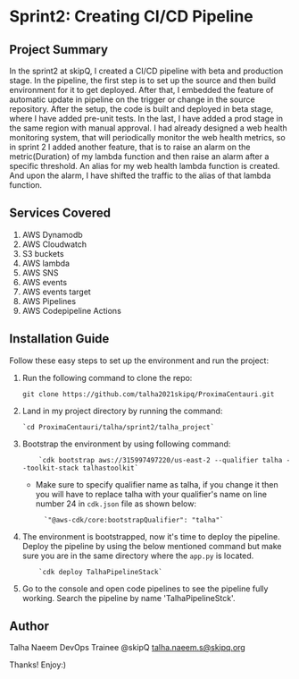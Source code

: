 

# Sprint2: Creating CI/CD Pipeline 
## Project Summary 

In the sprint2 at skipQ, I created a CI/CD pipeline with beta and production stage. In the pipeline, the first step is to set up the source and then build environment for it to get deployed. After that, I embedded the feature of automatic update in pipeline on the trigger or change in the source repository. After the setup, the code is built and deployed in beta stage, where I have added pre-unit tests. In the last, I have added a prod stage in the same region with manual approval. I had already designed a web health monitoring system, that will periodically monitor the web health metrics, so in sprint 2 I added another feature, that is to raise an alarm on the metric(Duration) of my lambda function and then raise an alarm after a specific threshold. An alias for my web health lambda function is created. And upon the alarm, I have shifted the traffic to the alias of that lambda function.
## Services Covered

1. AWS Dynamodb
2. AWS Cloudwatch
3. S3 buckets
4. AWS lambda
5. AWS SNS
6. AWS events
7. AWS events target
8. AWS Pipelines
9. AWS Codepipeline Actions
## Installation Guide

Follow these easy steps to set up the environment and run the project:

1. Run the following command to clone the repo:
 
	  `git clone https://github.com/talha2021skipq/ProximaCentauri.git`

2. Land in my project directory by running the command:

	   `cd ProximaCentauri/talha/sprint2/talha_project`

3. Bootstrap the environment by using following command:

           `cdk bootstrap aws://315997497220/us-east-2 --qualifier talha --toolkit-stack talhastoolkit`
 	- Make sure to specify qualifier name as talha, if you change it then you will have to replace talha with your qualifier's name on line number 24 in `cdk.json` file as shown below:

 			`"@aws-cdk/core:bootstrapQualifier": "talha"`
4. The environment is bootstrapped, now it's time to deploy the pipeline. Deploy the pipeline by using the below mentioned command but make sure you are in the same directory where the `app.py` is located.  
          
           `cdk deploy TalhaPipelineStack`
5. Go to the console and open code pipelines to see the pipeline fully working. Search the pipeline by name 'TalhaPipelineStck'.  

## Author
 Talha Naeem 
DevOps Trainee @skipQ 
talha.naeem.s@skipq.org

Thanks! Enjoy:)


